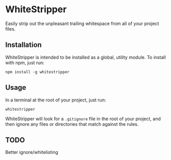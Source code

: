 # WhiteStripper
Easily strip out the unpleasant trailing whitespace from all of your project files.

## Installation
WhiteStripper is intended to be installed as a global, utility module.
To install with npm, just run:
~~~
npm install -g whitestripper
~~~

## Usage
In a terminal at the root of your project, just run:
~~~
whitestripper
~~~

WhiteStripper will look for a `.gitignore` file in the root of your project, and then ignore any files or directories that match against the rules.

## TODO

Better ignore/whitelisting

